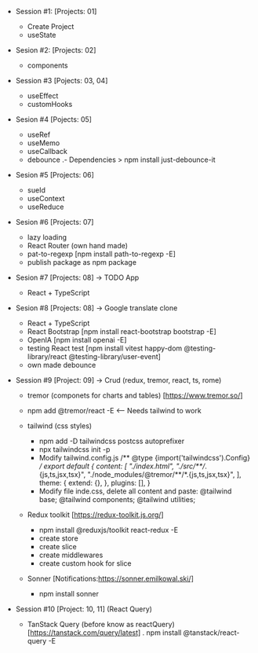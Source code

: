 * Session #1: [Projects: 01]
    - Create Project
    - useState 

* Sesion #2: [Projects: 02]
    - components

* Session #3 [Pojects: 03, 04]
    - useEffect
    - customHooks 

* Sesion #4 [Pojects: 05]
    - useRef
    - useMemo
    - useCallback
    - debounce
        .- Dependencies
            > npm install just-debounce-it
            
* Sesion #5 [Projects: 06]
    - sueId
    - useContext
    - useReduce

* Sesion #6 [Projects: 07]
    - lazy loading
    - React Router (own hand made)
    - pat-to-regexp [npm install path-to-regexp -E]
    - publish package as npm package
	
* Sesion #7 [Projects: 08] -> TODO App
	- React + TypeScript

* Sesion #8 [Projects: 08] -> Google translate clone
	- React + TypeScript
    - React Bootstrap [npm install react-bootstrap bootstrap -E]
    - OpenIA [npm install openai -E]
    - testing React test [npm install vitest happy-dom @testing-library/react @testing-library/user-event]
    - own made debounce
    
* Session #9 [Project: 09] -> Crud (redux, tremor, react, ts, rome)
    - tremor (componets for charts and tables) [https://www.tremor.so/]
	- npm add @tremor/react -E <-- Needs tailwind to work
    - tailwind (css styles)	
        - npm add -D tailwindcss postcss autoprefixer
        - npx tailwindcss init -p
        - Modify tailwind.config.js
            /** @type {import('tailwindcss').Config} */
            export default {
                content: [
                    "./index.html",
                    "./src/**/*.{js,ts,jsx,tsx}",
                    "./node_modules/@tremor/**/*.{js,ts,jsx,tsx}",
                ],
                theme: {
                    extend: {},
                },
                plugins: [],
            }
        - Modify file inde.css, delete all content and paste:
            @tailwind base;
            @tailwind components;
            @tailwind utilities;
            
    - Redux toolkit [https://redux-toolkit.js.org/]
        - npm install @reduxjs/toolkit react-redux -E
        - create store
        - create slice
        - create middlewares
        - create custom hook for slice
    - Sonner [Notifications:https://sonner.emilkowal.ski/] <An opinionated toast component for React>
        - npm install sonner
        
* Session #10 [Project: 10, 11] (React Query)
    - TanStack Query (before know as reactQuery) [https://tanstack.com/query/latest]
        . npm install @tanstack/react-query -E